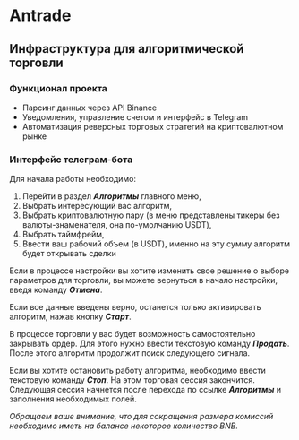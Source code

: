 # Antrade

## Инфраструктура для алгоритмической торговли

### Функционал проекта

* Парсинг данных через API Binance 
* Уведомления, управление счетом и интерфейс в Telegram
* Автоматизация реверсных торговых стратегий на криптовалютном рынке

### Интерфейс телеграм-бота

Для начала работы необходимо:

1. Перейти в раздел <em><b>Алгоритмы</b></em> главного меню,
2. Выбрать интересующий вас алгоритм,
3. Выбрать криптовалютную пару (в меню представлены тикеры без валюты-знаменателя, она по-умолчанию USDT),
4. Выбрать таймфрейм,
5. Ввести ваш рабочий объем (в USDT), именно на эту сумму алгоритм будет открывать сделки

Если в процессе настройки вы хотите изменить свое решение о выборе параметров для торговли, вы можете вернуться
в начало настройки, введя команду <em><b>Отмена</b></em>.

Если все данные введены верно, останется только активировать алгоритм, нажав кнопку <em><b>Старт</b></em>.

В процессе торговли у вас будет возможность самостоятельно закрывать ордер. Для этого нужно 
ввести текстовую команду <em><b>Продать</b></em>. После этого алгоритм продолжит поиск следующего сигнала.

Если вы хотите остановить работу алгоритма, необходимо ввести текстовую команду <em><b>Стоп</b></em>. 
На этом торговая сессия закончится. 
Следующая сессия начнется после перехода по ссылке <em><b>Алгоритмы</b></em> и заполнения необходимых полей.

<em>Обращаем ваше внимание, что для сокращения размера комиссий необходимо иметь на балансе некоторое количество BNB.</em>